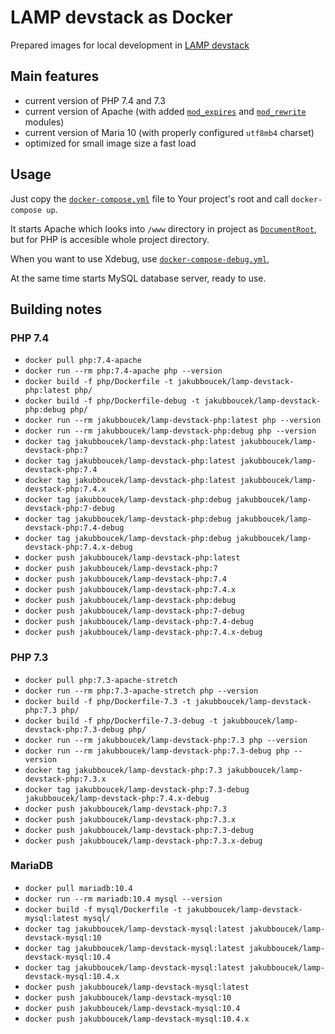 # LAMP devstack as Docker 
Prepared images for local development in [LAMP devstack](https://en.wikipedia.org/wiki/LAMP_(software_bundle))

## Main features
- current version of PHP 7.4 and 7.3
- current version of Apache (with added [`mod_expires`](https://httpd.apache.org/docs/current/mod/mod_expires.html)
    and [`mod_rewrite`](https://httpd.apache.org/docs/current/mod/mod_rewrite.html) modules)
- current version of Maria 10  (with properly configured `utf8mb4` charset)
- optimized for small image size a fast load

## Usage
Just copy the [`docker-compose.yml`](docker-compose.yml) file to Your project's root and call `docker-compose up`.

It starts Apache which looks into `/www` directory in project as
[`DocumentRoot`](https://httpd.apache.org/docs/2.4/mod/core.html#documentroot), but for PHP is accesible whole project
directory.

When you want to use Xdebug, use [`docker-compose-debug.yml`](docker-compose-debug.yml), 

At the same time starts MySQL database server, ready to use. 

## Building notes
### PHP 7.4
- `docker pull php:7.4-apache`
- `docker run --rm php:7.4-apache php --version`
- `docker build -f php/Dockerfile -t jakubboucek/lamp-devstack-php:latest php/`
- `docker build -f php/Dockerfile-debug -t jakubboucek/lamp-devstack-php:debug php/`
- `docker run --rm jakubboucek/lamp-devstack-php:latest php --version`
- `docker run --rm jakubboucek/lamp-devstack-php:debug php --version`
- `docker tag jakubboucek/lamp-devstack-php:latest jakubboucek/lamp-devstack-php:7`
- `docker tag jakubboucek/lamp-devstack-php:latest jakubboucek/lamp-devstack-php:7.4`
- `docker tag jakubboucek/lamp-devstack-php:latest jakubboucek/lamp-devstack-php:7.4.x`
- `docker tag jakubboucek/lamp-devstack-php:debug jakubboucek/lamp-devstack-php:7-debug`
- `docker tag jakubboucek/lamp-devstack-php:debug jakubboucek/lamp-devstack-php:7.4-debug`
- `docker tag jakubboucek/lamp-devstack-php:debug jakubboucek/lamp-devstack-php:7.4.x-debug`
- `docker push jakubboucek/lamp-devstack-php:latest`
- `docker push jakubboucek/lamp-devstack-php:7`
- `docker push jakubboucek/lamp-devstack-php:7.4`
- `docker push jakubboucek/lamp-devstack-php:7.4.x`
- `docker push jakubboucek/lamp-devstack-php:debug`
- `docker push jakubboucek/lamp-devstack-php:7-debug`
- `docker push jakubboucek/lamp-devstack-php:7.4-debug`
- `docker push jakubboucek/lamp-devstack-php:7.4.x-debug`

### PHP 7.3
- `docker pull php:7.3-apache-stretch`
- `docker run --rm php:7.3-apache-stretch php --version`
- `docker build -f php/Dockerfile-7.3 -t jakubboucek/lamp-devstack-php:7.3 php/`
- `docker build -f php/Dockerfile-7.3-debug -t jakubboucek/lamp-devstack-php:7.3-debug php/`
- `docker run --rm jakubboucek/lamp-devstack-php:7.3 php --version`
- `docker run --rm jakubboucek/lamp-devstack-php:7.3-debug php --version`
- `docker tag jakubboucek/lamp-devstack-php:7.3 jakubboucek/lamp-devstack-php:7.3.x`
- `docker tag jakubboucek/lamp-devstack-php:7.3-debug jakubboucek/lamp-devstack-php:7.4.x-debug`
- `docker push jakubboucek/lamp-devstack-php:7.3`
- `docker push jakubboucek/lamp-devstack-php:7.3.x`
- `docker push jakubboucek/lamp-devstack-php:7.3-debug`
- `docker push jakubboucek/lamp-devstack-php:7.3.x-debug`

### MariaDB
- `docker pull mariadb:10.4`
- `docker run --rm mariadb:10.4 mysql --version`
- `docker build -f mysql/Dockerfile -t jakubboucek/lamp-devstack-mysql:latest mysql/`
- `docker tag jakubboucek/lamp-devstack-mysql:latest jakubboucek/lamp-devstack-mysql:10`
- `docker tag jakubboucek/lamp-devstack-mysql:latest jakubboucek/lamp-devstack-mysql:10.4`
- `docker tag jakubboucek/lamp-devstack-mysql:latest jakubboucek/lamp-devstack-mysql:10.4.x`
- `docker push jakubboucek/lamp-devstack-mysql:latest`
- `docker push jakubboucek/lamp-devstack-mysql:10`
- `docker push jakubboucek/lamp-devstack-mysql:10.4`
- `docker push jakubboucek/lamp-devstack-mysql:10.4.x`
